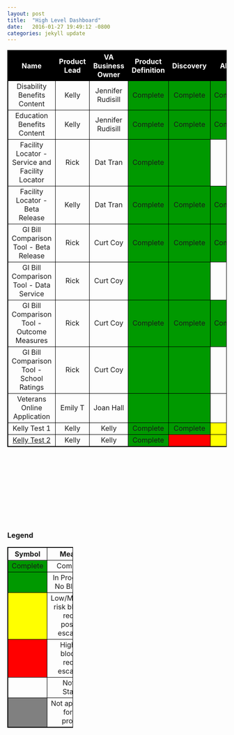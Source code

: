 ```yaml
---
layout: post
title:  "High Level Dashboard"
date:   2016-01-27 19:49:12 -0800
categories: jekyll update
---
```


<style>
table {
    width:100%;
}
table, th, td {
    border: 1px solid black;
    border-collapse: collapse;
    text-align: center;
    word-wrap: break-word;
}

.a {
  width: 25%;
}

.c {
  width:30%;
}

green {
    background-color: red;
    color: green;
}

completed {
    background-color: green;
    color: black;
}

table#t01 th  {
    background-color: black;
    color: white;
}
</style>

<table id="t01">
  <tr>
    <th class="a">Name</th>
    <th>Product Lead</th>
    <th>VA Business Owner</th>
    <th>Product Definition</th>   
    <th>Discovery</th>
    <th>Alpha</th>
    <th>Beta</th>
    <th>Pre Flight</th>
    <th>Go Live</th>
    <th>Sunset</th>
  </tr>
  <tr>
    <td class="a">Disability Benefits Content</td> <!-- Name -->
    <td>Kelly</td> <!-- Lead -->
    <td>Jennifer Rudisill</td> <!-- VA Business Owner -->
    <td bgcolor="#009900">Complete</td> <!-- Product Defintion -->
    <td bgcolor="#009900">Complete</td> <!-- Discovery -->  
    <td bgcolor="#009900">Complete</td> <!-- Alpha -->
    <td bgcolor="#009900">Complete</td> <!-- Beta -->
    <td bgcolor="#009900">Complete</td> <!-- Testing -->
    <td bgcolor="#009900">Complete</td> <!-- Launch -->
    <td bgcolor="#009900"></td> <!-- Sunset-->
  </tr>
  <tr>
    <td class="a">Education Benefits Content</td>
    <td>Kelly</td> <!-- Lead -->
    <td>Jennifer Rudisill</td> <!-- VA Business Owner -->
    <td bgcolor="#009900">Complete</td> <!-- Product Defintion -->
    <td bgcolor="#009900">Complete</td> <!-- Discovery -->  
    <td bgcolor="#009900">Complete</td> <!-- Alpha -->
    <td bgcolor="#009900">Complete</td> <!-- Beta -->
    <td bgcolor="#009900">Complete</td> <!-- Testing -->
    <td bgcolor="#009900">Complete</td> <!-- Launch -->
    <td bgcolor="#009900"></td> <!-- Sunset-->
  </tr>
  <tr>
    <td class="a">Facility Locator - Service and Facility Locator</td>
    <td>Rick</td> <!-- Lead -->
    <td>Dat Tran</td> <!-- VA Business Owner -->
    <td bgcolor="#009900">Complete</td> <!-- Product Defintion -->
    <td bgcolor="#009900"></td> <!-- Discovery -->  
    <td></td> <!-- Alpha -->
    <td></td> <!-- Beta -->
    <td></td> <!-- Testing -->
    <td></td> <!-- Launch -->
    <td></td> <!-- Sunset-->
  </tr>
  <tr>
    <td class="a">Facility Locator - Beta Release</td>
    <td>Kelly</td> <!-- Lead -->
    <td>Dat Tran</td> <!-- VA Business Owner -->
    <td bgcolor="#009900">Complete</td> <!-- Product Defintion -->
    <td bgcolor="#009900">Complete</td> <!-- Discovery -->  
    <td bgcolor="#009900">Complete</td> <!-- Alpha -->
    <td bgcolor="#009900">Complete</td> <!-- Beta -->
    <td bgcolor="#009900">Complete</td> <!-- Testing -->
    <td bgcolor="#009900">Complete</td> <!-- Launch -->
    <td></td> <!-- Sunset-->
  </tr>
  <tr>
    <td class="a">GI Bill Comparison Tool - Beta Release</td>
    <td>Rick</td> <!-- Lead -->
    <td>Curt Coy</td> <!-- VA Business Owner -->
    <td bgcolor="#009900">Complete</td> <!-- Product Defintion -->
    <td bgcolor="#009900">Complete</td> <!-- Discovery -->  
    <td bgcolor="#009900">Complete</td> <!-- Alpha -->
    <td bgcolor="#009900">Complete</td> <!-- Beta -->
    <td bgcolor="#009900">Complete</td> <!-- Testing -->
    <td bgcolor="#009900">Complete</td> <!-- Launch -->
    <td bgcolor="#009900"></td> <!-- Sunset-->
  </tr>
  <tr>
    <td class="a">GI Bill Comparison Tool - Data Service</td>
    <td>Rick</td> <!-- Lead -->
    <td>Curt Coy</td> <!-- VA Business Owner -->
    <td bgcolor="#009900"></td> <!-- Product Defintion -->
    <td bgcolor="#009900"></td> <!-- Discovery -->  
    <td></td> <!-- Alpha -->
    <td></td> <!-- Beta -->
    <td></td> <!-- Testing -->
    <td></td> <!-- Launch -->
    <td></td> <!-- Sunset-->
  </tr>
  <tr>
    <td class="a">GI Bill Comparison Tool - Outcome Measures</td>
    <td>Rick</td> <!-- Lead -->
    <td>Curt Coy</td> <!-- VA Business Owner -->
    <td bgcolor="#009900">Complete</td> <!-- Product Defintion -->
    <td bgcolor="#009900">Complete</td> <!-- Discovery -->  
    <td bgcolor="#009900">Complete</td> <!-- Alpha -->
    <td bgcolor="#009900">Complete</td> <!-- Beta -->
    <td bgcolor="#009900">Complete</td> <!-- Testing -->
    <td bgcolor="#009900">Complete</td> <!-- Launch -->
    <td bgcolor="#009900"></td> <!-- Sunset-->
  </tr>
  <tr>
    <td class="a">GI Bill Comparison Tool - School Ratings</td>
    <td>Rick</td> <!-- Lead -->
    <td>Curt Coy</td> <!-- VA Business Owner -->
    <td bgcolor="#009900"></td> <!-- Product Defintion -->
    <td bgcolor="#009900"></td> <!-- Discovery -->  
    <td></td> <!-- Alpha -->
    <td></td> <!-- Beta -->
    <td></td> <!-- Testing -->
    <td></td> <!-- Launch -->
    <td></td> <!-- Sunset-->
  </tr>
  <tr>
    <td class="a">Veterans Online Application</td>
    <td>Emily T</td> <!-- Lead -->
    <td>Joan Hall</td> <!-- VA Business Owner -->
    <td bgcolor="#009900"></td> <!-- Product Defintion -->
    <td bgcolor="#009900"></td> <!-- Discovery -->  
    <td></td> <!-- Alpha -->
    <td></td> <!-- Beta -->
    <td></td> <!-- Testing -->
    <td></td> <!-- Launch -->
    <td></td> <!-- Sunset-->
  </tr>
  <tr>
    <td class="a">Kelly Test 1</td>
    <td>Kelly</td> <!-- Lead -->
    <td>Kelly</td> <!-- VA Business Owner -->
    <td bgcolor="#009900">Complete</td> <!-- Product Defintion -->
    <td bgcolor="#009900">Complete</td> <!-- Discovery -->  
    <td bgcolor="yellow"></td> <!-- Alpha -->
    <td bgcolor="red"></td> <!-- Beta -->
    <td></td> <!-- Testing -->
    <td></td> <!-- Launch -->
    <td></td> <!-- Sunset-->
  </tr>
  
  <tr>
    <td class="a"><a href="file:///Users/vacoyalela/Documents/Dashboard/1B_KellyTest2.html">Kelly Test 2</a></td>
    <td>Kelly</td> <!-- Lead -->
    <td>Kelly</td> <!-- VA Business Owner -->
    <td bgcolor="#009900">Complete</td> <!-- Product Defintion -->
    <td bgcolor="red"></td> <!-- Discovery -->  
    <td bgcolor="yellow"></td> <!-- Alpha -->
    <td></td> <!-- Beta -->
    <td></td> <!-- Testing -->
    <td></td> <!-- Launch -->
    <td></td> <!-- Sunset-->
  </tr>
</table>
<br><br><br><br><br><br><br><br><br>
<h3>Legend</h3>
<table class="c">
  <tr>
    <th class="a">Symbol</th>
    <th>Meaning</th>    
  </tr>
  <tr>
    <td bgcolor="#009900">Complete</td>
    <td>Completed</td>    
  </tr>
  <tr>
    <td bgcolor="#009900"></td>
    <td>In Progress - No Blockers</td>    
  </tr>
  <tr>
    <td bgcolor="yellow"></td>
    <td>Low/Moderate risk blockers require possible escalation</td>   
  </tr>
  <tr>
    <td bgcolor="red"></td>
    <td>High risk blockers require escalation</td>    
  </tr>
  <td></td>
  <td>Not Yet Started</td>  
  <tr>
    <td bgcolor="808080"></td>
    <td>Not applicable for this product</td>    
  </tr>
</table>